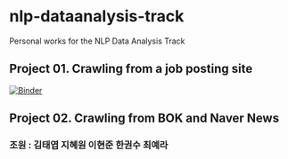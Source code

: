 # nlp-dataanalysis-track
Personal works for the NLP Data Analysis Track

## Project 01. Crawling from a job posting site
[![Binder](https://mybinder.org/badge_logo.svg)](https://mybinder.org/v2/gh/yerachoi/nlp-dataanalysis-track/master?filepath=project01_crawling_jobpost%2Fproject01_crawling_jobpost_presentation.ipynb)


## Project 02. Crawling from BOK and Naver News

### 조원 : 김태엽 지혜원 이현준 한권수 최예라